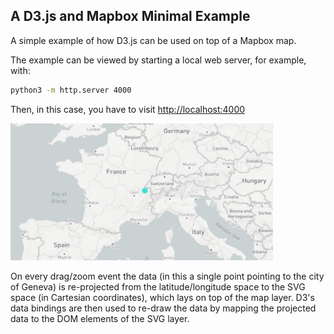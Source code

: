 A D3.js and Mapbox Minimal Example
----------------------------------

A simple example of how D3.js can be used on top of a Mapbox map.

The example can be viewed by starting a local web server, for example, with:
```bash
python3 -m http.server 4000
```

Then, in this case, you have to visit [http://localhost:4000](http://localhost:4000)

<img alt="Preview" src="img/preview.png" width="420" height="219">

On every drag/zoom event the data (in this a single point pointing to the city of Geneva) is re-projected from the latitude/longitude space to the SVG space (in Cartesian coordinates), which lays on top of the map layer. D3's data bindings are then used to re-draw the data by mapping the projected data to the DOM elements of the SVG layer.